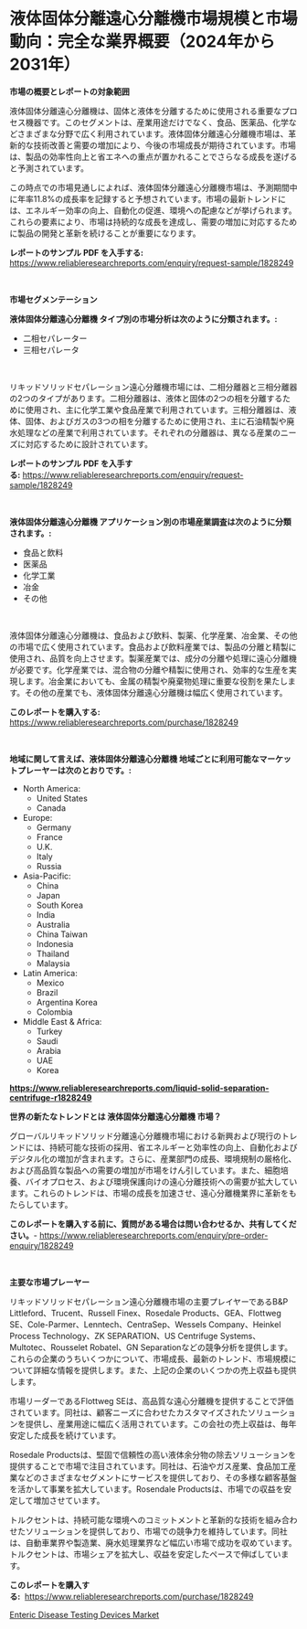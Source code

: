 <p><h1>液体固体分離遠心分離機市場規模と市場動向：完全な業界概要（2024年から2031年）</h1></p><p><strong>市場の概要とレポートの対象範囲</strong></p>
<p><p>液体固体分離遠心分離機は、固体と液体を分離するために使用される重要なプロセス機器です。このセグメントは、産業用途だけでなく、食品、医薬品、化学などさまざまな分野で広く利用されています。液体固体分離遠心分離機市場は、革新的な技術改善と需要の増加により、今後の市場成長が期待されています。市場は、製品の効率性向上と省エネへの重点が置かれることでさらなる成長を遂げると予測されています。</p><p>この時点での市場見通しによれば、液体固体分離遠心分離機市場は、予測期間中に年率11.8%の成長率を記録すると予想されています。市場の最新トレンドには、エネルギー効率の向上、自動化の促進、環境への配慮などが挙げられます。これらの要素により、市場は持続的な成長を達成し、需要の増加に対応するために製品の開発と革新を続けることが重要になります。</p></p>
<p><strong>レポートのサンプル PDF を入手する:</strong> <a href="https://www.reliableresearchreports.com/enquiry/request-sample/1828249">https://www.reliableresearchreports.com/enquiry/request-sample/1828249</a></p>
<p>&nbsp;</p>
<p><strong>市場セグメンテーション</strong></p>
<p><strong>液体固体分離遠心分離機 タイプ別の市場分析は次のように分類されます。:</strong></p>
<p><ul><li>二相セパレーター</li><li>三相セパレータ</li></ul></p>
<p>&nbsp;</p>
<p><p>リキッドソリッドセパレーション遠心分離機市場には、二相分離器と三相分離器の2つのタイプがあります。二相分離器は、液体と固体の2つの相を分離するために使用され、主に化学工業や食品産業で利用されています。三相分離器は、液体、固体、およびガスの3つの相を分離するために使用され、主に石油精製や廃水処理などの産業で利用されています。それぞれの分離器は、異なる産業のニーズに対応するために設計されています。</p></p>
<p><strong>レポートのサンプル PDF を入手する:</strong>&nbsp;<a href="https://www.reliableresearchreports.com/enquiry/request-sample/1828249">https://www.reliableresearchreports.com/enquiry/request-sample/1828249</a></p>
<p>&nbsp;</p>
<p><strong> 液体固体分離遠心分離機 アプリケーション別の市場産業調査は次のように分類されます。:</strong></p>
<p><ul><li>食品と飲料</li><li>医薬品</li><li>化学工業</li><li>冶金</li><li>その他</li></ul></p>
<p>&nbsp;</p>
<p><p>液体固体分離遠心分離機は、食品および飲料、製薬、化学産業、冶金業、その他の市場で広く使用されています。食品および飲料産業では、製品の分離と精製に使用され、品質を向上させます。製薬産業では、成分の分離や処理に遠心分離機が必要です。化学産業では、混合物の分離や精製に使用され、効率的な生産を実現します。冶金業においても、金属の精製や廃棄物処理に重要な役割を果たします。その他の産業でも、液体固体分離遠心分離機は幅広く使用されています。</p></p>
<p><strong>このレポートを購入する:</strong>&nbsp; <a href="https://www.reliableresearchreports.com/purchase/1828249">https://www.reliableresearchreports.com/purchase/1828249</a></p>
<p>&nbsp;</p>
<p><strong>地域に関して言えば、液体固体分離遠心分離機 地域ごとに利用可能なマーケットプレーヤーは次のとおりです。:</strong></p>
<p><ul>
    <li>
        North America:
        <ul>
            <li>United States</li>
            <li>Canada</li>
        </ul>
    </li>
    <li>
        Europe:
        <ul>
            <li>Germany</li>
            <li>France</li>
            <li>U.K.</li>
            <li>Italy</li>
            <li>Russia</li>
        </ul>
    </li>
    <li>
        Asia-Pacific:
        <ul>
            <li>China</li>
            <li>Japan</li>
            <li>South Korea</li>
            <li>India</li>
            <li>Australia</li>
            <li>China Taiwan</li>
            <li>Indonesia</li>
            <li>Thailand</li>
            <li>Malaysia</li>
        </ul>
    </li>
    <li>
        Latin America:
        <ul>
            <li>Mexico</li>
            <li>Brazil</li>
            <li>Argentina Korea</li>
            <li>Colombia</li>
        </ul>
    </li>
    <li>
        Middle East & Africa:
        <ul>
            <li>Turkey</li>
            <li>Saudi</li>
            <li>Arabia</li>
            <li>UAE</li>
            <li>Korea</li>
        </ul>
    </li>
    </ul></p>
<p><strong><a href="https://www.reliableresearchreports.com/liquid-solid-separation-centrifuge-r1828249">https://www.reliableresearchreports.com/liquid-solid-separation-centrifuge-r1828249</a></strong>&nbsp;</p>
<p><strong>世界の新たなトレンドとは 液体固体分離遠心分離機 市場？</strong></p>
<p><p>グローバルリキッドソリッド分離遠心分離機市場における新興および現行のトレンドには、持続可能な技術の採用、省エネルギーと効率性の向上、自動化およびデジタル化の増加が含まれます。さらに、産業部門の成長、環境規制の厳格化、および高品質な製品への需要の増加が市場をけん引しています。また、細胞培養、バイオプロセス、および環境保護向けの遠心分離技術への需要が拡大しています。これらのトレンドは、市場の成長を加速させ、遠心分離機業界に革新をもたらしています。</p></p>
<p><strong>このレポートを購入する前に、質問がある場合は問い合わせるか、共有してください。</strong>- <a href="https://www.reliableresearchreports.com/enquiry/pre-order-enquiry/1828249">https://www.reliableresearchreports.com/enquiry/pre-order-enquiry/1828249</a></p>
<p>&nbsp;</p>
<p><strong>主要な市場プレーヤー</strong></p>
<p><p>リキッドソリッドセパレーション遠心分離機市場の主要プレイヤーであるB&P Littleford、Trucent、Russell Finex、Rosedale Products、GEA、Flottweg SE、Cole-Parmer、Lenntech、CentraSep、Wessels Company、Heinkel Process Technology、ZK SEPARATION、US Centrifuge Systems、Multotec、Rousselet Robatel、GN Separationなどの競争分析を提供します。これらの企業のうちいくつかについて、市場成長、最新のトレンド、市場規模について詳細な情報を提供します。また、上記の企業のいくつかの売上収益も提供します。</p><p>市場リーダーであるFlottweg SEは、高品質な遠心分離機を提供することで評価されています。同社は、顧客ニーズに合わせたカスタマイズされたソリューションを提供し、産業用途に幅広く活用されています。この会社の売上収益は、毎年安定した成長を続けています。</p><p>Rosedale Productsは、堅固で信頼性の高い液体余分物の除去ソリューションを提供することで市場で注目されています。同社は、石油やガス産業、食品加工産業などのさまざまなセグメントにサービスを提供しており、その多様な顧客基盤を活かして事業を拡大しています。Rosendale Productsは、市場での収益を安定して増加させています。</p><p>トルクセントは、持続可能な環境へのコミットメントと革新的な技術を組み合わせたソリューションを提供しており、市場での競争力を維持しています。同社は、自動車業界や製造業、廃水処理業界など幅広い市場で成功を収めています。トルクセントは、市場シェアを拡大し、収益を安定したペースで伸ばしています。</p></p>
<p><strong>このレポートを購入する:</strong>&nbsp;&nbsp;<a href="https://www.reliableresearchreports.com/purchase/1828249">https://www.reliableresearchreports.com/purchase/1828249</a></p>
<p><p><a href="https://silk-columnist-571.notion.site/Enteric-Disease-Testing-Devices-Market-Analysis-Its-CAGR-Market-Segmentation-and-Global-Industry-O-ce1e36a7f0f744f8934d73391d1064fe">Enteric Disease Testing Devices Market</a></p></p>